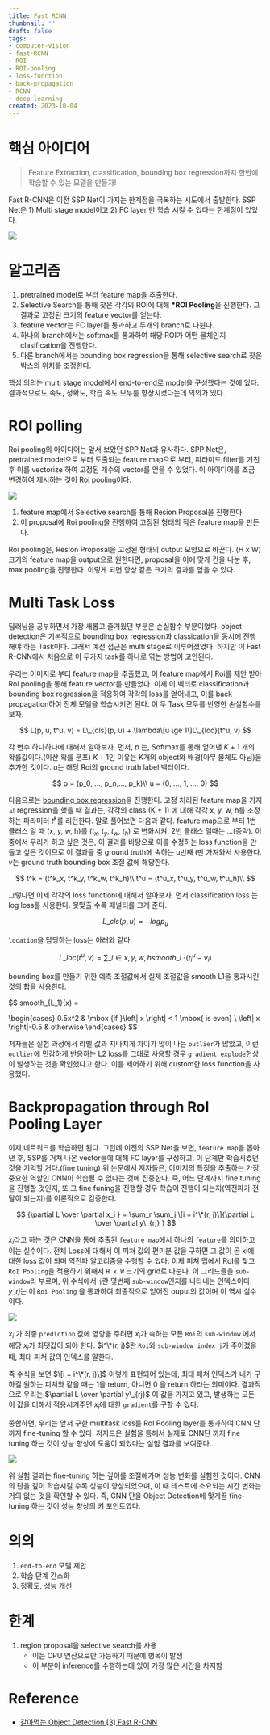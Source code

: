 ```yaml
---
title: Fast RCNN
thumbnail: ''
draft: false
tags:
- computer-vision
- fast-RCNN
- ROI
- ROI-pooling
- loss-function
- back-propagation
- RCNN
- deep-learning
created: 2023-10-04
---
```


# 핵심 아이디어

 > 
 > Feature Extraction, classification, bounding box regression까지 한번에 학습할 수 있는 모델을 만들자!

Fast R-CNN은 이전 SSP Net이 가지는 한계점을 극복하는 시도에서 출발한다. SSP Net은 1) Multi stage model이고 2) FC layer 만 학습 시킬 수 있다는 한계점이 있었다.

![](Pasted%20image%2020231004171750.png)

# 알고리즘

1. pretrained model로 부터 feature map을 추출한다.
1. Selective Search를 통해 찾은 각각의 ROI에 대해 **\*ROI Pooling**을 진행한다. 그 결과로 고정된 크기의 feature vector를 얻는다.
1. feature vector는 FC layer를 통과하고 두개의 branch로 나뉜다.
1. 하나의 branch에서는 softmax를 통과하여 해당 ROI가 어떤 물체인지 clasification을 진행한다.
1. 다른 branch에서는 bounding box regression을 통해 selective search로 찾은 박스의 위치를 조정한다.

핵심 의의는 multi stage model에서 end-to-end로 model을 구성했다는 것에 있다. 결과적으로도 속도, 정확도, 학습 속도 모두를 향상시켰다는데 의의가 있다.

# ROI polling

Roi pooling의 아이디어는 앞서 보았던 SPP Net과 유사하다. SPP Net은, pretrained model으로 부터 도출되는 feature map으로 부터, 피라미드 filter를 거친 후 이를 vectorize 하여 고정된 개수의 vector를 얻을 수 있었다. 이 아이디어를 조금 변경하여 제시하는 것이 Roi pooling이다.

![](Pasted%20image%2020231004171756.png)

1. feature map에서 Selective search를 통해 Resion Proposal을 진행한다.
1. 이 proposal에 Roi pooling을 진행하여 고정된 형태의 작은 feature map을 만든다.

Roi pooling은, Resion Proposal을 고정된 형태의 output 모양으로 바꾼다. (H x W) 크기의 feature map을 output으로 원한다면, proposal을 이에 맞게 칸을 나눈 후, max pooling을 진행한다. 이렇게 되면 항상 같은 크기의 결과를 얻을 수 있다.

# Multi Task Loss

딥러닝을 공부하면서 가장 새롭고 즐거웠던 부분은 손실함수 부분이었다. object detection은 기본적으로 bounding box regression과 classication을 동시에 진행해야 하는 Task이다. 그래서 예전 접근은 multi stage로 이루어졌었다. 하지만 이 Fast R-CNN에서 처음으로 이 두가지 task를 하나로 엮는 방법이 고안된다.

우리는 이미지로 부터 feature map을 추출했고, 이 feature map에서 Roi를 제안 받아 Roi pooling을 통해 feature vector를 만들었다. 이제 이 벡터로 classification과 bounding box regression을 적용하여 각각의 loss를 얻어내고, 이를 back propagation하여 전체 모델을 학습시키면 된다. 이 두 Task 모두를 반영한 손실함수를 보자.

$$
L(p, u, t^u, v) = L\_{cls}(p, u) + \lambda\[u \ge 1\]L\_{loc}(t^u, v)
$$

각 변수 하나하나에 대해서 알아보자. 먼저, $p$ 는, Softmax를 통해 얻어낸 $K+1$ 개의 확률값이다.(이산 확률 분포) $K+1$인 이유는 K개의 object와 배경(아무 물체도 아님)을 추가한 것이다. $u$는 해당 Roi의 ground truth label 벡터이다.

$$
p = (p_0, ..., p_n,..., p_k)\\
u = (0, ..., 1, ..., 0)
$$

다음으로는 [bounding box regression](https://wansook0316.github.io/ds/dl/2020/09/02/PaperReview-01-RCNN.html)을 진행한다. 고정 처리된 feature map을 가지고 regression을 했을 때 결과는, 각각의 class (K + 1) 에 대해 각각 x, y, w, h를 조정하는 파라미터 $t^k$를 리턴한다. 말로 풀어보면 다음과 같다. feature map으로 부터 1번 클래스 일 때 (x, y, w, h)를 ($t_x$, $t_y$, $t_w$, $t_h$) 로 변화시켜. 2번 클래스 일때는 ...(중략). 이 중에서 우리가 하고 싶은 것은, 이 결과를 바탕으로 이를 수정하는 loss function을 만들고 싶은 것이므로 이 결과들 중 ground truth에 속하는 u번째 t만 가져와서 사용한다. $v$는 ground truth bounding box 조절 값에 해당한다.

$$
t^k = (t^k_x, t^k_y, t^k_w, t^k_h)\\
t^u = (t^u_x, t^u_y, t^u_w, t^u_h)\\
$$

그렇다면 이제 각각의 loss function에 대해서 알아보자. 먼저 classification loss 는 log loss를 사용한다. 못맞출 수록 패널티를 크게 준다.

$$
L\_{cls}(p, u) = -logp_u
$$

`location`을 담당하는 loss는 아래와 같다.

$$
L\_{loc}(t^u, v) = \sum\_{i \in {x, y, w, h}}smooth\_{L_1}(t^u_i - v_i)
$$

bounding box를 만들기 위한 예측 조절값에서 실제 조절값을 smooth L1을 통과시킨 것의 합을 사용한다.

$$
smooth\_{L_1}(x) =

\\begin{cases}
0.5x^2 & \mbox {if }\left| x \right| \< 1 \mbox{ is even} \\
\\left| x \right|-0.5 & otherwise
\\end{cases}
$$

저자들은 실험 과정에서 라벨 값과 지나치게 차이가 많이 나는 `outlier`가 많았고, 이런 `outlier`에 민감하게 반응하는 L2 loss를 그대로 사용할 경우 `gradient explode`현상이 발생하는 것을 확인했다고 한다. 이를 제어하기 위해 custom한 loss function을 사용했다.

# Backpropagation through RoI Pooling Layer

이제 네트워크를 학습하면 된다. 그런데 이전의 SSP Net을 보면, `feature map`을 뽑아낸 후, SSP를 거쳐 나온 vector들에 대해 FC layer를 구성하고, 이 단계만 학습시켰던 것을 기억할 거다.(fine tuning) 위 논문에서 저자들은, 이미지의 특징을 추출하는 가장 중요한 역할인 CNN이 학습될 수 없다는 것에 집중한다. 즉, 어느 단계까지 fine tuning을 진행할 것인지, 또 그 fine funing을 진행할 경우 학습이 진행이 되는지(역전파가 전달이 되는지)를 이론적으로 검증한다.

$$
{\partial L \over \partial x_i } = \sum_r \sum_j \[i = i^\*(r, j)\]{\partial L \over \partial y\_{rj} }
$$

$x_i$라고 하는 것은 CNN을 통해 추출된 `feature map`에서 하나의 `feature`를 의미하고 이는 실수이다. 전체 Loss에 대해서 이 피쳐 값의 편미분 값을 구하면 그 값이 곧 xi에 대한 loss 값이 되며 역전파 알고리즘을 수행할 수 있다. 이제 피쳐 맵에서 RoI를 찾고 `RoI Pooling`을 적용하기 위해서 `H x W` 크기의 grid로 나눈다. 이 그리드들을 `sub-window`라 부르며, 위 수식에서 `j`란 몇번째 `sub-window`인지를 나타내는 인덱스이다. $y\_{rj}$는 이 `Roi Pooling` 을 통과하여 최종적으로 얻어진 ouput의 값이며 이 역시 실수이다.

![](Pasted%20image%2020231004171805.png)

$x_i$ 가 최종 `prediction` 값에 영향을 주려면 $x_i$가 속하는 모든 `Roi`의 `sub-window` 에서 해당 $x_i$가 최댓값이 되야 한다. $i^\*(r, j)$란 `Roi`와 `sub-window index j`가 주어졌을 때, 최대 피쳐 값의 인덱스를 말한다.

즉 수식을 보면 $\[i = i^\*(r, j)\]$ 이렇게 표현되어 있는데, 최대 패쳐 인덱스가 내가 구하길 원하는 피쳐와 같을 때는 1을 return, 아니면 0 을 return 하라는 의미이다. 결과적으로 우리는 $\partial L \over \partial y\_{rj}$ 이 값을 가지고 있고, 발생하는 모든 이 값을 더해서 적용시켜주면 $x_i$에 대한 `gradient`를 구할 수 있다.

종합하면, 우리는 앞서 구한 multitask loss를 RoI Pooling layer를 통과하여 CNN 단까지 fine-tuning 할 수 있다. 저자드은 실험을 통해서 실제로 CNN단 까지 fine tuning 하는 것이 성능 향상에 도움이 되었다는 실험 결과를 보여준다.

![](Pasted%20image%2020231004171812.png)

위 실험 결과는 fine-tuning 하는 깊이를 조절해가며 성능 변화를 실험한 것이다. CNN의 단을 깊이 학습시킬 수록 성능이 향상되었으며, 이 때 테스트에 소요되는 시간 변화는 거의 없는 것을 확인할 수 있다. 즉, CNN 단을 Object Detection에 맞게끔 fine-tuning 하는 것이 성능 향상의 키 포인트였다.

# 의의

1. `end-to-end` 모델 제안
1. 학습 단계 간소화
1. 정확도, 성능 개선

# 한계

1. region proposal을 selective search를 사용
   * 이는 CPU 연산으로만 가능하기 때문에 병목이 발생
   * 이 부분이 inference를 수행하는데 있어 가장 많은 시간을 차지함

# Reference

* [갈아먹는 Object Detection \[3\] Fast R-CNN](https://yeomko.tistory.com/15?category=888201)
